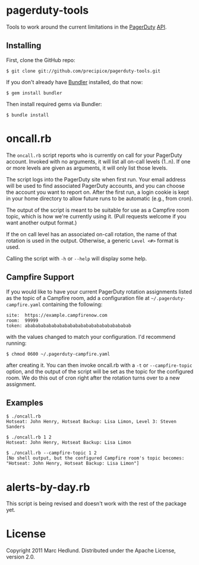 # pagerduty-tools #

Tools to work around the current limitations in the
[PagerDuty](http://www.pagerduty.com)
[API](http://www.pagerduty.com/docs/api/api-documentation).

## Installing ##

First, clone the GitHub repo:

    $ git clone git://github.com/precipice/pagerduty-tools.git

If you don't already have [Bundler](http://gembundler.com/) installed, do that
now:

    $ gem install bundler

Then install required gems via Bundler:

    $ bundle install

# oncall.rb #

The `oncall.rb` script reports who is currently on call for your PagerDuty
account. Invoked with no arguments, it will list all on-call levels (1..n). If
one or more levels are given as arguments, it will only list those levels.

The script logs into the PagerDuty site when first run. Your email address
will be used to find associated PagerDuty accounts, and you can choose the
account you want to report on. After the first run, a login cookie is kept in
your home directory to allow future runs to be automatic (e.g., from cron).

The output of the script is meant to be suitable for use as a Campfire room
topic, which is how we're currently using it. (Pull requests welcome if you
want another output format.)

If the on call level has an associated on-call rotation, the name of that
rotation is used in the output. Otherwise, a generic `Level <#>` format is
used.

Calling the script with `-h` or `--help` will display some help.

## Campfire Support ##

If you would like to have your current PagerDuty rotation assignments listed
as the topic of a Campfire room, add a configuration file at
`~/.pagerduty-campfire.yaml` containing the following:

    site:  https://example.campfirenow.com
    room:  99999
    token: abababababababababababababababababababab

with the values changed to match your configuration. I'd recommend running:

    $ chmod 0600 ~/.pagerduty-campfire.yaml

after creating it. You can then invoke oncall.rb with a `-t` or
`--campfire-topic` option, and the output of the script will be set as the
topic for the configured room. We do this out of cron right after the rotation
turns over to a new assignment.

## Examples ##

    $ ./oncall.rb
    Hotseat: John Henry, Hotseat Backup: Lisa Limon, Level 3: Steven Sanders

    $ ./oncall.rb 1 2
    Hotseat: John Henry, Hotseat Backup: Lisa Limon

    $ ./oncall.rb --campfire-topic 1 2
    [No shell output, but the configured Campfire room's topic becomes:
    "Hotseat: John Henry, Hotseat Backup: Lisa Limon"]

# alerts-by-day.rb #

This script is being revised and doesn't work with the rest of the package yet.

# License #

Copyright 2011 Marc Hedlund. Distributed under the Apache License, version 2.0.

